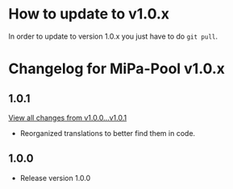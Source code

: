# How to update to v1.0.x
In order to update to version 1.0.x you just have to do `git pull`.

# Changelog for MiPa-Pool v1.0.x

## 1.0.1
[View all changes from v1.0.0...v1.0.1](https://github.com/xPand4B/MiPa-Pool/compare/v1.0...v1.0.1)
* Reorganized translations to better find them in code.

## 1.0.0
* Release version 1.0.0
